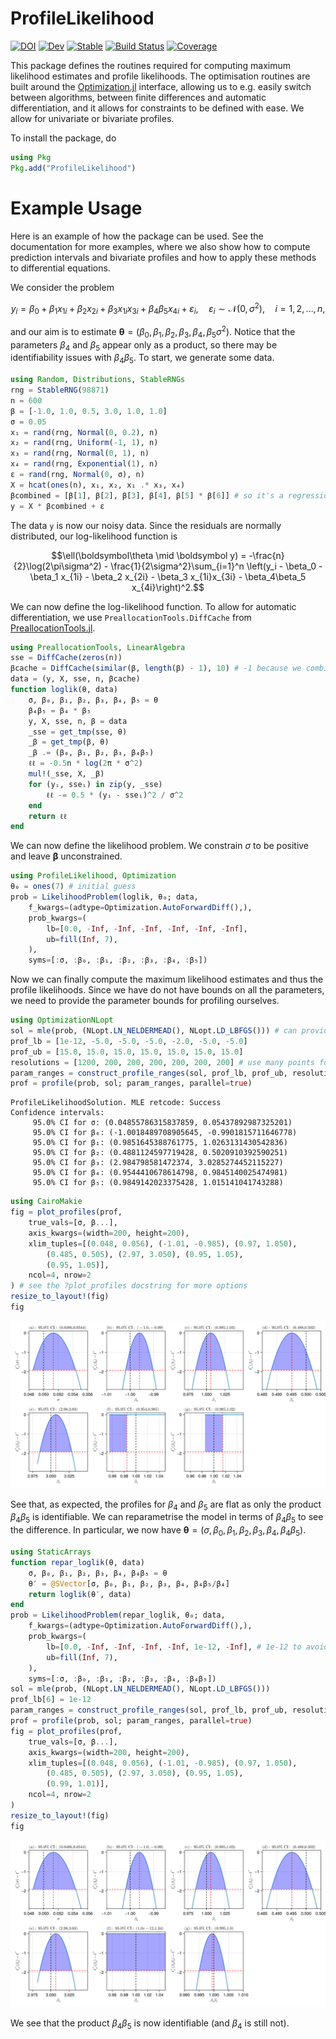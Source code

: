 # ProfileLikelihood 

[![DOI](https://zenodo.org/badge/508701126.svg)](https://zenodo.org/badge/latestdoi/508701126)
[![Dev](https://img.shields.io/badge/docs-dev-blue.svg)](https://DanielVandH.github.io/ProfileLikelihood.jl/dev)
[![Stable](https://img.shields.io/badge/docs-stable-blue.svg)](https://DanielVandH.github.io/ProfileLikelihood.jl/stable)
[![Build Status](https://github.com/DanielVandH/ProfileLikelihood.jl/actions/workflows/CI.yml/badge.svg?branch=main)](https://github.com/DanielVandH/ProfileLikelihood.jl/actions/workflows/CI.yml?query=branch%3Amain)
[![Coverage](https://codecov.io/gh/DanielVandH/ProfileLikelihood.jl/branch/main/graph/badge.svg)](https://codecov.io/gh/DanielVandH/ProfileLikelihood.jl)

This package defines the routines required for computing maximum likelihood estimates and profile likelihoods. The optimisation routines are built around the [Optimization.jl](https://github.com/SciML/Optimization.jl) interface, allowing us to e.g. easily switch between algorithms, between finite differences and automatic differentiation, and it allows for constraints to be defined with ease. We allow for univariate or bivariate profiles.

To install the package, do
```julia
using Pkg
Pkg.add("ProfileLikelihood")
```

# Example Usage

Here is an example of how the package can be used. See the documentation for more examples, where we also show how to compute prediction intervals and bivariate profiles and how to apply these methods to differential equations.

We consider the problem
```math 
y_i = \beta_0 + \beta_1 x_{1i} + \beta_2 x_{2i} + \beta_3 x_{1i}x_{3i} + \beta_4\beta_5 x_{4i} + \varepsilon_i, \quad \varepsilon_i \sim \mathcal N(0, \sigma^2), \quad i=1,2,\ldots,n,
```
and our aim is to estimate $\boldsymbol\theta = (\beta_0, \beta_1, \beta_2, \beta_3, \beta_4, \beta_5 \sigma^2)$. Notice that the parameters $\beta_4$ and $\beta_5$ appear only as a product, so there may be identifiability issues with $\beta_4\beta_5$. To start, we generate some data.
```julia 
using Random, Distributions, StableRNGs
rng = StableRNG(98871)
n = 600
β = [-1.0, 1.0, 0.5, 3.0, 1.0, 1.0]
σ = 0.05
x₁ = rand(rng, Normal(0, 0.2), n)
x₂ = rand(rng, Uniform(-1, 1), n)
x₃ = rand(rng, Normal(0, 1), n)
x₄ = rand(rng, Exponential(1), n)
ε = rand(rng, Normal(0, σ), n)
X = hcat(ones(n), x₁, x₂, x₁ .* x₃, x₄)
βcombined = [β[1], β[2], β[3], β[4], β[5] * β[6]] # so it's a regression problem
y = X * βcombined + ε
```
The data `y` is now our noisy data. Since the residuals are normally distributed, our log-likelihood function is 
```math 
\ell(\boldsymbol\theta \mid \boldsymbol y) = -\frac{n}{2}\log(2\pi\sigma^2) - \frac{1}{2\sigma^2}\sum_{i=1}^n \left(y_i - \beta_0 - \beta_1 x_{1i} - \beta_2 x_{2i} - \beta_3 x_{1i}x_{3i} - \beta_4\beta_5 x_{4i}\right)^2.
```
We can now define the log-likelihood function. To allow for automatic differentiation, we use `PreallocationTools.DiffCache` from [PreallocationTools.jl](https://github.com/SciML/PreallocationTools.jl).
```julia
using PreallocationTools, LinearAlgebra
sse = DiffCache(zeros(n))
βcache = DiffCache(similar(β, length(β) - 1), 10) # -1 because we combine β[5] and β[6]
data = (y, X, sse, n, βcache)
function loglik(θ, data)
    σ, β₀, β₁, β₂, β₃, β₄, β₅ = θ
    β₄β₅ = β₄ * β₅
    y, X, sse, n, β = data
    _sse = get_tmp(sse, θ)
    _β = get_tmp(β, θ)
    _β .= (β₀, β₁, β₂, β₃, β₄β₅)
    ℓℓ = -0.5n * log(2π * σ^2)
    mul!(_sse, X, _β)
    for (yᵢ, sseᵢ) in zip(y, _sse)
        ℓℓ -= 0.5 * (yᵢ - sseᵢ)^2 / σ^2
    end
    return ℓℓ
end
```
We can now define the likelihood problem. We constrain $\sigma$ to be positive and leave $\boldsymbol\beta$ unconstrained.
```julia
using ProfileLikelihood, Optimization
θ₀ = ones(7) # initial guess 
prob = LikelihoodProblem(loglik, θ₀; data,
    f_kwargs=(adtype=Optimization.AutoForwardDiff(),),
    prob_kwargs=(
        lb=[0.0, -Inf, -Inf, -Inf, -Inf, -Inf, -Inf],
        ub=fill(Inf, 7),
    ),
    syms=[:σ, :β₀, :β₁, :β₂, :β₃, :β₄, :β₅])
```
Now we can finally compute the maximum likelihood estimates and thus the profile likelihoods. Since we have do not have bounds on all the parameters, we need to provide the parameter bounds for profiling ourselves.
```julia 
using OptimizationNLopt
sol = mle(prob, (NLopt.LN_NELDERMEAD(), NLopt.LD_LBFGS())) # can provide multiple algorithms to run one after the other
prof_lb = [1e-12, -5.0, -5.0, -5.0, -2.0, -5.0, -5.0]
prof_ub = [15.0, 15.0, 15.0, 15.0, 15.0, 15.0, 15.0]
resolutions = [1200, 200, 200, 200, 200, 200, 200] # use many points for σ
param_ranges = construct_profile_ranges(sol, prof_lb, prof_ub, resolutions)
prof = profile(prob, sol; param_ranges, parallel=true)
```
```
ProfileLikelihoodSolution. MLE retcode: Success
Confidence intervals:
     95.0% CI for σ: (0.04855786315837859, 0.05437892987325201)
     95.0% CI for β₀: (-1.0018489708905645, -0.9901815711646778)
     95.0% CI for β₁: (0.9851645388761775, 1.0263131430542836)
     95.0% CI for β₂: (0.4881124597719428, 0.5020910392590251)
     95.0% CI for β₃: (2.984798581472374, 3.0285274452115227)
     95.0% CI for β₄: (0.9544410678614798, 0.9845140025474981)
     95.0% CI for β₅: (0.9849142023375428, 1.015141041743288)
```

```julia
using CairoMakie
fig = plot_profiles(prof,
    true_vals=[σ, β...],
    axis_kwargs=(width=200, height=200),
    xlim_tuples=[(0.048, 0.056), (-1.01, -0.985), (0.97, 1.050),
        (0.485, 0.505), (2.97, 3.050), (0.95, 1.05),
        (0.95, 1.05)],
    ncol=4, nrow=2
) # see the ?plot_profiles docstring for more options
resize_to_layout!(fig)
fig
```
![Profile likelihood plots](profile_likelihood.svg)

See that, as expected, the profiles for $\beta_4$ and $\beta_5$ are flat as only the product $\beta_4\beta_5$ is identifiable. We can reparametrise the model in terms of $\beta_4\beta_5$ to see the difference. In particular, we now have $\boldsymbol\theta = (\sigma, \beta_0, \beta_1, \beta_2, \beta_3, \beta_4, \beta_4\beta_5)$.

```julia
using StaticArrays 
function repar_loglik(θ, data)
    σ, β₀, β₁, β₂, β₃, β₄, β₄β₅ = θ
    θ′ = @SVector[σ, β₀, β₁, β₂, β₃, β₄, β₄β₅/β₄]
    return loglik(θ′, data)
end
prob = LikelihoodProblem(repar_loglik, θ₀; data,
    f_kwargs=(adtype=Optimization.AutoForwardDiff(),),
    prob_kwargs=(
        lb=[0.0, -Inf, -Inf, -Inf, -Inf, 1e-12, -Inf], # 1e-12 to avoid division by zero
        ub=fill(Inf, 7),
    ),
    syms=[:σ, :β₀, :β₁, :β₂, :β₃, :β₄, :β₄β₅])
sol = mle(prob, (NLopt.LN_NELDERMEAD(), NLopt.LD_LBFGS())) 
prof_lb[6] = 1e-12
param_ranges = construct_profile_ranges(sol, prof_lb, prof_ub, resolutions)
prof = profile(prob, sol; param_ranges, parallel=true)
fig = plot_profiles(prof,
    true_vals=[σ, β...],
    axis_kwargs=(width=200, height=200),
    xlim_tuples=[(0.048, 0.056), (-1.01, -0.985), (0.97, 1.050),
        (0.485, 0.505), (2.97, 3.050), (0.95, 1.05),
        (0.99, 1.01)],
    ncol=4, nrow=2
) 
resize_to_layout!(fig)
fig
```
![Profile likelihood plots](profile_likelihood_reparam.svg)

We see that the product $\beta_4\beta_5$ is now identifiable (and $\beta_4$ is still not).